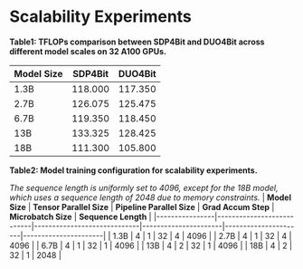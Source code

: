 # Scalability Experiments
**Table1: TFLOPs comparison between SDP4Bit and DUO4Bit across different model scales on 32 A100 GPUs.**  

| **Model Size** | **SDP4Bit** | **DUO4Bit** |
|----------------|-------------|-------------|
| 1.3B           | 118.000     | 117.350     |
| 2.7B           | 126.075     | 125.475     |
| 6.7B           | 119.350     | 118.450     |
| 13B            | 133.325     | 128.425     |
| 18B            | 111.300     | 105.800     |

**Table2: Model training configuration for scalability experiments.**

*The sequence length is uniformly set to 4096, except for the 18B model, which uses a sequence length of 2048 due to memory constraints.*
| **Model Size** | **Tensor Parallel Size** | **Pipeline Parallel Size** | **Grad Accum Step** | **Microbatch Size** | **Sequence Length** |
|----------------|---------------------------|-----------------------------|----------------------|----------------------|----------------------|
| 1.3B           | 4                         | 1                           | 32           | 4            | 4096                 |
| 2.7B           | 4                         | 1                           | 32           | 4            | 4096                 |
| 6.7B           | 4                         | 1                           | 32           | 1            | 4096                 |
| 13B            | 4                         | 2                           | 32           | 1            | 4096                 |
| 18B            | 4                         | 2                           | 32           | 1            | 2048                 |
